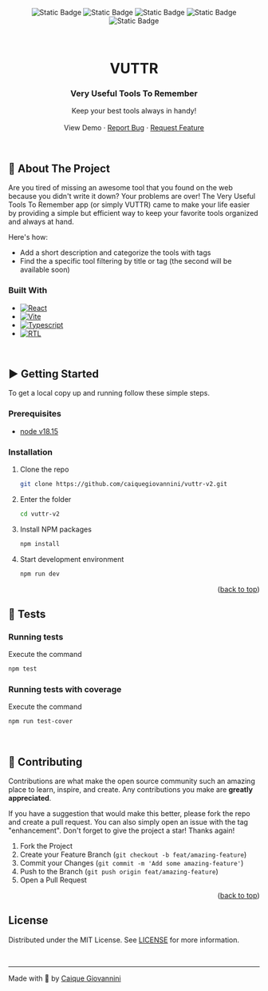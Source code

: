 <a name="readme-top"></a>

<div align="center">

![Static Badge](https://img.shields.io/badge/app-v2.0-blue)
![Static Badge](https://img.shields.io/badge/node-v18.15-339933?logo=nodedotjs)
![Static Badge](https://img.shields.io/badge/react-v18.2-61DAFB?logo=react)
![Static Badge](https://img.shields.io/badge/RTL-v14.0-E33332?logo=testinglibrary)
![Static Badge](https://github.com/caiquegiovannini/vuttr-v2/actions/workflows/tests.yml/badge.svg)

</div>

<br />
<div align="center">

  <h1>VUTTR</h1>

  <h3 align="center">Very Useful Tools To Remember</h3>

  <p align="center">
    Keep your best tools always in handy!
    <br />
    <br />
    <span>View Demo</span>
    ·
    <a href="https://github.com/caiquegiovannini/vuttr-v2/issues">Report Bug</a>
    ·
    <a href="https://github.com/caiquegiovannini/vuttr-v2/issues">Request Feature</a>
  </p>
</div>

<br />

## 📝 About The Project

Are you tired of missing an awesome tool that you found on the web because you didn't write it down? Your problems are over! The Very Useful Tools To Remember app (or simply VUTTR) came to make your life easier by providing a simple but efficient way to keep your favorite tools organized and always at hand.

Here's how:
* Add a short description and categorize the tools with tags
* Find the a specific tool filtering by title or tag (the second will be available soon)


### Built With

* [![React][React.js]][React-url]
* [![Vite][Vite.js]][Vite-url]
* [![Typescript][Typescript.js]][Typescript-url]
* [![RTL][RTL.js]][RTL-url]

<br />

## ▶ Getting Started

To get a local copy up and running follow these simple steps.

### Prerequisites

* [node v18.15](https://nodejs.org/en)

### Installation

1. Clone the repo
   ```sh
   git clone https://github.com/caiquegiovannini/vuttr-v2.git
   ```
2. Enter the folder
    ```sh
   cd vuttr-v2
   ```
3. Install NPM packages
   ```sh
   npm install
   ```
4. Start development environment
   ```sh
   npm run dev
   ```

<p align="right">(<a href="#readme-top">back to top</a>)</p>

## 🧪 Tests

### Running tests
Execute the command
```sh
npm test
```

### Running tests with coverage
Execute the command
```sh
npm run test-cover
```

<br />

## 🤝 Contributing

Contributions are what make the open source community such an amazing place to learn, inspire, and create. Any contributions you make are **greatly appreciated**.

If you have a suggestion that would make this better, please fork the repo and create a pull request. You can also simply open an issue with the tag "enhancement".
Don't forget to give the project a star! Thanks again!

1. Fork the Project
2. Create your Feature Branch (`git checkout -b feat/amazing-feature`)
3. Commit your Changes (`git commit -m 'Add some amazing-feature'`)
4. Push to the Branch (`git push origin feat/amazing-feature`)
5. Open a Pull Request

<p align="right">(<a href="#readme-top">back to top</a>)</p>

## License

Distributed under the MIT License. See [LICENSE](./LICENSE) for more information.

<br />

---

Made with 💙 by [Caique Giovannini](https://www.linkedin.com/in/caique-giovannini/)





<!-- MARKDOWN LINKS & IMAGES -->
[React.js]: https://img.shields.io/badge/React-20232A?style=for-the-badge&logo=react&logoColor=61DAFB
[React-url]: https://reactjs.org/
[Vite.js]: https://img.shields.io/badge/Vite-20232A?style=for-the-badge&logo=vite&logoColor=646CFF
[Vite-url]: https://vitejs.dev/
[Typescript.js]: https://img.shields.io/badge/Typescript-20232A?style=for-the-badge&logo=typescript&logoColor=##3178C6
[Typescript-url]: https://www.typescriptlang.org/
[RTL.js]: https://img.shields.io/badge/React_testing_library-20232A?style=for-the-badge&logo=testinglibrary&logoColor=#E33332
[RTL-url]: https://testing-library.com/docs/react-testing-library/intro/
